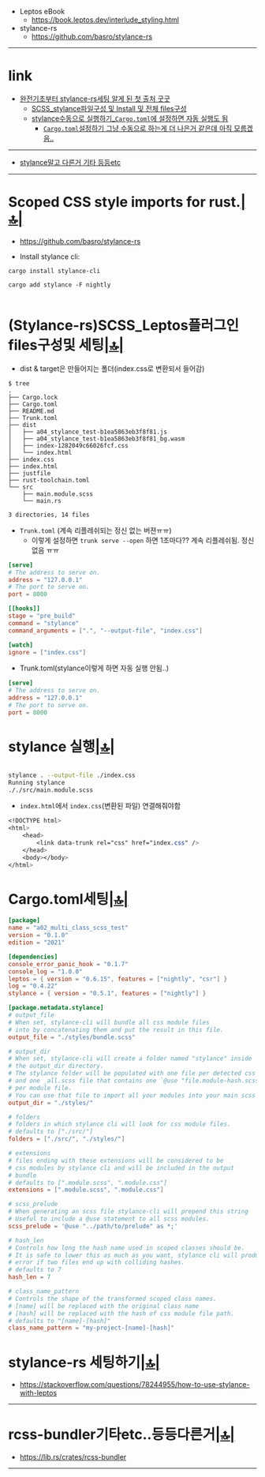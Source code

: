 - Leptos eBook
  - https://book.leptos.dev/interlude_styling.html
- stylance-rs
  - https://github.com/basro/stylance-rs

<hr>

# link

- [완전기초부터 stylance-rs세팅 알게 된 첫 출처 굿굿](#stylance-rs-세팅하기)
  - [SCSS_stylance파일구성 및 Install 및 전체 files구성](#scoped-css-style-imports-for-rust)
  - [stylance수동으로 실행하기_`Cargo.toml`에 설정하면 자동 실행도 됨](#stylance-실행)
    - [`Cargo.toml`설정하기 그냥 수동으로 하는게 더 나은거 같은데 아직 모름겠음..](#cargotoml세팅) 

<hr>

- [stylance말고 다른거 기타 등등etc](#rcss-bundler기타etc등등다른거) 

<hr>

# Scoped CSS style imports for rust.[|🔝|](#link)
- https://github.com/basro/stylance-rs

- Install stylance cli:

```
cargo install stylance-cli
```

```
cargo add stylance -F nightly
  
```

# (Stylance-rs)SCSS_Leptos플러그인files구성및 세팅[|🔝|](#link)

- dist & target은 만들어지는 폴더(index.css로 변환되서 들어감)
```
$ tree
.
├── Cargo.lock
├── Cargo.toml
├── README.md
├── Trunk.toml
├── dist
│   ├── a04_stylance_test-b1ea5863eb3f8f81.js
│   ├── a04_stylance_test-b1ea5863eb3f8f81_bg.wasm
│   ├── index-1282049c66026fcf.css
│   └── index.html
├── index.css
├── index.html
├── justfile
├── rust-toolchain.toml
└── src
    ├── main.module.scss
    └── main.rs

3 directories, 14 files
```

- `Trunk.toml` (계속 리플레쉬되는 정신 없는 버젼ㅠㅠ) 
  - 이렇게 설정하면 `trunk serve --open` 하면 1초마다?? 계속 리플레쉬됨. 정신없음 ㅠㅠ

```toml
[serve]
# The address to serve on.
address = "127.0.0.1"
# The port to serve on.
port = 8000

[[hooks]]
stage = "pre_build"
command = "stylance"
command_arguments = [".", "--output-file", "index.css"]

[watch]
ignore = ["index.css"]

```

- Trunk.toml(stylance이렇게 하면 자동 실행 안됨..)
```toml
[serve]
# The address to serve on.
address = "127.0.0.1"
# The port to serve on.
port = 8000
```

# stylance 실행[|🔝|](#link)
```bash

stylance . --output-file ./index.css
Running stylance
././src/main.module.scss
```

- `index.html`에서 `index.css`(변환된 파일) 연결해줘야함
```css
<!DOCTYPE html>
<html>
    <head>
        <link data-trunk rel="css" href="index.css" />
    </head>
    <body></body>
</html>
```

# Cargo.toml세팅[|🔝|](#link)
```toml
[package]
name = "a02_multi_class_scss_test"
version = "0.1.0"
edition = "2021"

[dependencies]
console_error_panic_hook = "0.1.7"
console_log = "1.0.0"
leptos = { version = "0.6.15", features = ["nightly", "csr"] }
log = "0.4.22"
stylance = { version = "0.5.1", features = ["nightly"] }

[package.metadata.stylance]
# output_file
# When set, stylance-cli will bundle all css module files
# into by concatenating them and put the result in this file.
output_file = "./styles/bundle.scss"

# output_dir
# When set, stylance-cli will create a folder named "stylance" inside
# the output_dir directory.
# The stylance folder will be populated with one file per detected css module
# and one _all.scss file that contains one `@use "file.module-hash.scss";` statement
# per module file.
# You can use that file to import all your modules into your main scss project.
output_dir = "./styles/"

# folders
# folders in which stylance cli will look for css module files.
# defaults to ["./src/"]
folders = ["./src/", "./styles/"]

# extensions
# files ending with these extensions will be considered to be
# css modules by stylance cli and will be included in the output
# bundle
# defaults to [".module.scss", ".module.css"]
extensions = [".module.scss", ".module.css"]

# scss_prelude
# When generating an scss file stylance-cli will prepend this string
# Useful to include a @use statement to all scss modules.
scss_prelude = '@use "../path/to/prelude" as *;'

# hash_len
# Controls how long the hash name used in scoped classes should be.
# It is safe to lower this as much as you want, stylance cli will produce an
# error if two files end up with colliding hashes.
# defaults to 7
hash_len = 7

# class_name_pattern
# Controls the shape of the transformed scoped class names.
# [name] will be replaced with the original class name
# [hash] will be replaced with the hash of css module file path.
# defaults to "[name]-[hash]"
class_name_pattern = "my-project-[name]-[hash]"

```


# stylance-rs 세팅하기[|🔝|](#link)
- https://stackoverflow.com/questions/78244955/how-to-use-stylance-with-leptos

<hr>

# rcss-bundler기타etc..등등다른거[|🔝|](#link)
  - https://lib.rs/crates/rcss-bundler

<hr>
